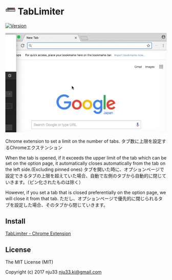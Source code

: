 <h1><img src="https://github.com/nju33/chrome-tab-limiter/blob/v2/dev/icon/icon_16.png?raw=true">&nbsp;TabLimiter</h1>

[![Version](https://img.shields.io/chrome-web-store/v/obkdmphdfoaajdgdlmfbpdakmgbcpfnp.svg)](https://chrome.google.com/webstore/detail/tab-limiter/obkdmphdfoaajdgdlmfbpdakmgbcpfnp)

![TabLimiter Screenshot](https://github.com/nju33/chrome-tab-limiter/blob/master/screenshot.gif?raw=true)

Chrome extension to set a limit on the number of tabs.
タブ数に上限を設定するChromeエクステンション

When the tab is opened, if it exceeds the upper limit of the tab which can be set on the option page, it automatically closes automatically from the tab on the left side.(Excluding pinned ones)
タブを開いた時に、オプションページで設定できるタブの上限を超えていた場合、自動で左側のタブから自動的に閉じていきます。（ピン化されたものは除く）

However, if you set a tab that is closed preferentially on the option page, we will close it from that tab.
ただし、オプションページで優先的に閉じられるタブを設定した場合、そのタブから閉じていきます。

## Install

[TabLimiter - Chrome Extension](https://chrome.google.com/webstore/detail/tab-limiter/obkdmphdfoaajdgdlmfbpdakmgbcpfnp/related?utm_source=chrome-ntp-icon)

## License

The MIT License (MIT)

Copyright (c) 2017 nju33 <nju33.ki@gmail.com>
